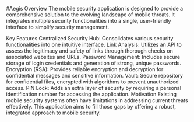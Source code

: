#Aegis
Overview
The mobile security application is designed to provide a comprehensive solution to the evolving landscape of mobile threats. It integrates multiple security functionalities into a single, user-friendly interface to simplify security management.

Key Features
Centralized Security Hub: Consolidates various security functionalities into one intuitive interface.
Link Analysis: Utilizes an API to assess the legitimacy and safety of links through thorough checks on associated websites and URLs.
Password Management: Includes secure storage of login credentials and generation of strong, unique passwords.
Encryption (RSA): Provides reliable encryption and decryption for confidential messages and sensitive information.
Vault: Secure repository for confidential files, encrypted with algorithms to prevent unauthorized access.
PIN Lock: Adds an extra layer of security by requiring a personal identification number for accessing the application.
Motivation
Existing mobile security systems often have limitations in addressing current threats effectively. This application aims to fill those gaps by offering a robust, integrated approach to mobile security.
